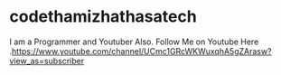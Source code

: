# codethamizhathasatech
I am a Programmer and Youtuber Also. Follow Me on Youtube Here .https://www.youtube.com/channel/UCmc1GRcWKWuxqhA5gZArasw?view_as=subscriber
